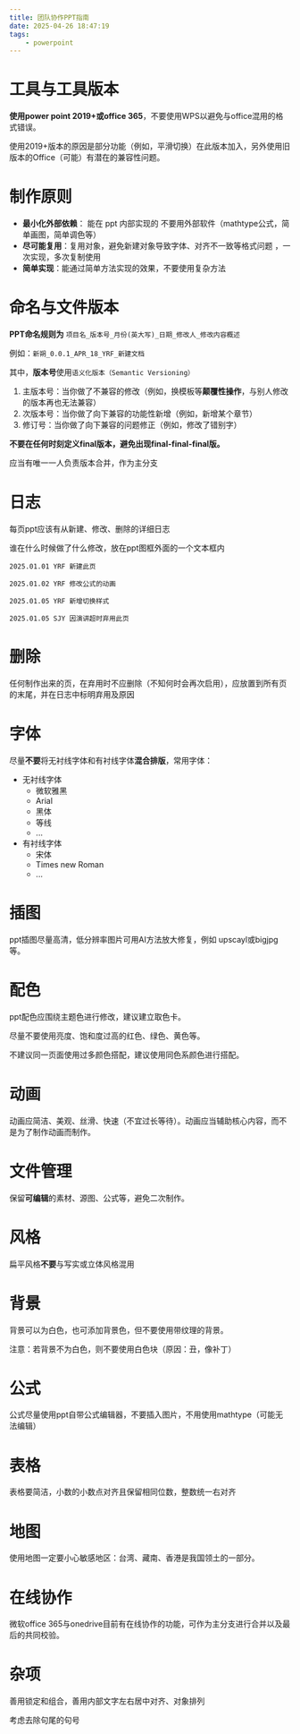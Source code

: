 ```yaml
---
title: 团队协作PPT指南
date: 2025-04-26 18:47:19
tags: 
    - powerpoint
---
```


# 工具与工具版本

**使用power point 2019+或office 365**，不要使用WPS以避免与office混用的格式错误。

使用2019+版本的原因是部分功能（例如，平滑切换）在此版本加入，另外使用旧版本的Office（可能）有潜在的兼容性问题。

# 制作原则

- **最小化外部依赖**： 能在 ppt 内部实现的 不要用外部软件（mathtype公式，简单画图，简单调色等）
- **尽可能复用**：复用对象，避免新建对象导致字体、对齐不一致等格式问题 ，一次实现，多次复制使用
- **简单实现**：能通过简单方法实现的效果，不要使用复杂方法

# 命名与文件版本

**PPT命名规则为** `项目名_版本号_月份(英大写)_日期_修改人_修改内容概述`

例如：`新朔_0.0.1_APR_18_YRF_新建文档`

其中，**版本号**使用`语义化版本（Semantic Versioning）`

1. 主版本号：当你做了不兼容的修改（例如，换模板等**颠覆性操作**，与别人修改的版本再也无法兼容）
2. 次版本号：当你做了向下兼容的功能性新增（例如，新增某个章节）
3. 修订号：当你做了向下兼容的问题修正（例如，修改了错别字）

**不要在任何时刻定义final版本，避免出现final-final-final版。**

应当有唯一一人负责版本合并，作为主分支

# 日志

每页ppt应该有从新建、修改、删除的详细日志

谁在什么时候做了什么修改，放在ppt图框外面的一个文本框内

`2025.01.01 YRF 新建此页`

`2025.01.02 YRF 修改公式的动画`

`2025.01.05 YRF 新增切换样式`

`2025.01.05 SJY 因演讲超时弃用此页`

# 删除

任何制作出来的页，在弃用时不应删除（不知何时会再次启用），应放置到所有页的末尾，并在日志中标明弃用及原因

# 字体

尽量**不要**将无衬线字体和有衬线字体**混合排版**，常用字体：

- 无衬线字体
  - 微软雅黑
  - Arial
  - 黑体
  - 等线
  - ...
- 有衬线字体
  - 宋体
  - Times new Roman
  - ...

# 插图

ppt插图尽量高清，低分辨率图片可用AI方法放大修复，例如 upscayl或bigjpg 等。

# 配色

ppt配色应围绕主题色进行修改，建议建立取色卡。

尽量不要使用亮度、饱和度过高的红色、绿色、黄色等。

不建议同一页面使用过多颜色搭配，建议使用同色系颜色进行搭配。

# 动画

动画应简洁、美观、丝滑、快速（不宜过长等待）。动画应当辅助核心内容，而不是为了制作动画而制作。

# 文件管理
保留**可编辑**的素材、源图、公式等，避免二次制作。

# 风格

扁平风格**不要**与写实或立体风格混用

# 背景

背景可以为白色，也可添加背景色，但不要使用带纹理的背景。

注意：若背景不为白色，则不要使用白色块（原因：丑，像补丁）

# 公式

公式尽量使用ppt自带公式编辑器，不要插入图片，不用使用mathtype（可能无法编辑）

# 表格

表格要简洁，小数的小数点对齐且保留相同位数，整数统一右对齐

# 地图

使用地图一定要小心敏感地区：台湾、藏南、香港是我国领土的一部分。

# 在线协作

微软office 365与onedrive目前有在线协作的功能，可作为主分支进行合并以及最后的共同校验。

# 杂项

善用锁定和组合，善用内部文字左右居中对齐、对象排列

考虑去除句尾的句号
